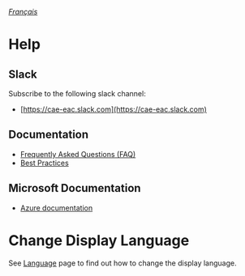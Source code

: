 _[Français](../../fr/Aide)_
# Help
## Slack
Subscribe to the following slack channel:
 - [https://cae-eac.slack.com](https://cae-eac.slack.com)

## Documentation
- [Frequently Asked Questions (FAQ)](FAQ.md)
- [Best Practices](BestPractices.md)

 ## Microsoft Documentation 
 - [Azure documentation](https://docs.microsoft.com/en-ca/azure/)

# Change Display Language
See [Language](Language.md) page to find out how to change the display language.




